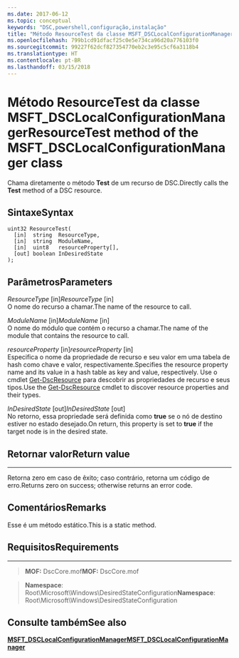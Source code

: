```yaml
---
ms.date: 2017-06-12
ms.topic: conceptual
keywords: "DSC,powershell,configuração,instalação"
title: "Método ResourceTest da classe MSFT_DSCLocalConfigurationManager"
ms.openlocfilehash: 799b1cd91dfacf25c0e5e734ca96d20a776103f0
ms.sourcegitcommit: 99227f62dcf827354770eb2c3e95c5cf6a3118b4
ms.translationtype: HT
ms.contentlocale: pt-BR
ms.lasthandoff: 03/15/2018
---
```

# <a name="resourcetest-method-of-the-msftdsclocalconfigurationmanager-class"></a><span data-ttu-id="48230-103">Método ResourceTest da classe MSFT_DSCLocalConfigurationManager</span><span class="sxs-lookup"><span data-stu-id="48230-103">ResourceTest method of the MSFT_DSCLocalConfigurationManager class</span></span>

<span data-ttu-id="48230-104">Chama diretamente o método **Test** de um recurso de DSC.</span><span class="sxs-lookup"><span data-stu-id="48230-104">Directly calls the **Test** method of a DSC resource.</span></span>

<a name="syntax"></a><span data-ttu-id="48230-105">Sintaxe</span><span class="sxs-lookup"><span data-stu-id="48230-105">Syntax</span></span>
------

```mof
uint32 ResourceTest(
  [in]  string  ResourceType,
  [in]  string  ModuleName,
  [in]  uint8   resourceProperty[],
  [out] boolean InDesiredState
);
```

<a name="parameters"></a><span data-ttu-id="48230-106">Parâmetros</span><span class="sxs-lookup"><span data-stu-id="48230-106">Parameters</span></span>
----------

<span data-ttu-id="48230-107">*ResourceType* \[in\]</span><span class="sxs-lookup"><span data-stu-id="48230-107">*ResourceType* \[in\]</span></span>  
<span data-ttu-id="48230-108">O nome do recurso a chamar.</span><span class="sxs-lookup"><span data-stu-id="48230-108">The name of the resource to call.</span></span>

<span data-ttu-id="48230-109">*ModuleName* \[in\]</span><span class="sxs-lookup"><span data-stu-id="48230-109">*ModuleName* \[in\]</span></span>  
<span data-ttu-id="48230-110">O nome do módulo que contém o recurso a chamar.</span><span class="sxs-lookup"><span data-stu-id="48230-110">The name of the module that contains the resource to call.</span></span>

<span data-ttu-id="48230-111">*resourceProperty* \[in\]</span><span class="sxs-lookup"><span data-stu-id="48230-111">*resourceProperty* \[in\]</span></span>  
<span data-ttu-id="48230-112">Especifica o nome da propriedade de recurso e seu valor em uma tabela de hash como chave e valor, respectivamente.</span><span class="sxs-lookup"><span data-stu-id="48230-112">Specifies the resource property name and its value in a hash table as key and value, respectively.</span></span> <span data-ttu-id="48230-113">Use o cmdlet [Get-DscResource](https://technet.microsoft.com/library/dn521625.aspx) para descobrir as propriedades de recurso e seus tipos.</span><span class="sxs-lookup"><span data-stu-id="48230-113">Use the [Get-DscResource](https://technet.microsoft.com/library/dn521625.aspx) cmdlet to discover resource properties and their types.</span></span>

<span data-ttu-id="48230-114">*InDesiredState* \[out\]</span><span class="sxs-lookup"><span data-stu-id="48230-114">*InDesiredState* \[out\]</span></span>  
<span data-ttu-id="48230-115">No retorno, essa propriedade será definida como **true** se o nó de destino estiver no estado desejado.</span><span class="sxs-lookup"><span data-stu-id="48230-115">On return, this property is set to **true** if the target node is in the desired state.</span></span>

## <a name="return-value"></a><span data-ttu-id="48230-116">Retornar valor</span><span class="sxs-lookup"><span data-stu-id="48230-116">Return value</span></span>
------------

<span data-ttu-id="48230-117">Retorna zero em caso de êxito; caso contrário, retorna um código de erro.</span><span class="sxs-lookup"><span data-stu-id="48230-117">Returns zero on success; otherwise returns an error code.</span></span>

## <a name="remarks"></a><span data-ttu-id="48230-118">Comentários</span><span class="sxs-lookup"><span data-stu-id="48230-118">Remarks</span></span>

<span data-ttu-id="48230-119">Esse é um método estático.</span><span class="sxs-lookup"><span data-stu-id="48230-119">This is a static method.</span></span>

## <a name="requirements"></a><span data-ttu-id="48230-120">Requisitos</span><span class="sxs-lookup"><span data-stu-id="48230-120">Requirements</span></span>
------------
><span data-ttu-id="48230-121">**MOF:** DscCore.mof</span><span class="sxs-lookup"><span data-stu-id="48230-121">**MOF:** DscCore.mof</span></span>

><span data-ttu-id="48230-122">**Namespace**: Root\Microsoft\Windows\DesiredStateConfiguration</span><span class="sxs-lookup"><span data-stu-id="48230-122">**Namespace**: Root\Microsoft\Windows\DesiredStateConfiguration</span></span>


## <a name="see-also"></a><span data-ttu-id="48230-123">Consulte também</span><span class="sxs-lookup"><span data-stu-id="48230-123">See also</span></span>


[<span data-ttu-id="48230-124">**MSFT_DSCLocalConfigurationManager**</span><span class="sxs-lookup"><span data-stu-id="48230-124">**MSFT_DSCLocalConfigurationManager**</span></span>](msft-dsclocalconfigurationmanager.md)


 

 



